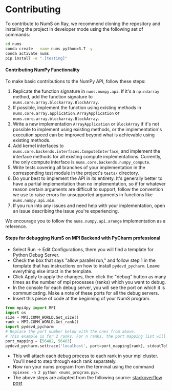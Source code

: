 # Contributing
To contribute to NumS on Ray, 
we recommend cloning the repository and installing the project in developer mode 
using the following set of commands:

```sh
cd nums
conda create --name nums python=3.7 -y
conda activate nums
pip install -e ".[testing]"
```

#### Contributing NumPy Functionality

To make basic contributions to the NumPy API, follow these steps:

1. Replicate the function signature in `nums.numpy.api`. If it's a `np.ndarray` method,
add the function signature to `nums.core.array.blockarray.BlockArray`.
2. If possible,  implement the function using existing methods 
in `nums.core.array.application.ArrayApplication` 
or `nums.core.array.blockarray.BlockArray`.
3. Write a new implementation `ArrayApplication` or `BlockArray` 
if it's not possible to implement using existing methods, 
or the implementation's execution speed can be 
improved beyond what is achievable using existing methods.
4. Add kernel interfaces to `nums.core.backends.interfaces.ComputeInterface`, and implement
the interface methods for all existing compute implementations.
Currently, the only compute interface is `nums.core.backends.numpy_compute`.
5. Write tests covering all branches of your implementation in the corresponding test module
in the project's `tests/` directory.
6. Do your best to implement the API in its entirety. It's generally better to have a partial
implementation than no implementation, so if for whatever reason certain arguments
are difficult to support, follow the convention we use to raise errors for unsupported
arguments in functions like `nums.numpy.api.min`.
7. If you run into any issues and need help with your implementation, open an issue describing
the issue you're experiencing.

We encourage you to follow the `nums.numpy.api.arange` implementation as a reference.

#### Steps for debugging NumS on MPI Backend with PyCharm professional
* Select Run -> Edit Configurations, there you will find a template for Python Debug Server.
* Check the box that says "allow parallel run," and follow step 1 in the template that has
  instructions on how to install `pydevd_pycharm`. Leave everything else intact in the template.
* Click Apply to apply the changes, then click the "debug" button as many times as the 
  number of mpi processes (ranks) which you want to debug.
* In the console for each debug server, you will see the port on which it is communicating.
  Make a note of these ports for all the debug servers.
* Insert this piece of code at the beginning of your NumS program. 
```python
from mpi4py import MPI
import os
size = MPI.COMM_WORLD.Get_size()
rank = MPI.COMM_WORLD.Get_rank()
import pydevd_pycharm
# Replace the port number below with the ones from above. 
# This example is for 2 ranks. For n ranks, the port mapping list will have n port numbers.
port_mapping = [56482, 56483]
pydevd_pycharm.settrace('localhost', port=port_mapping[rank], stdoutToServer=True, stderrToServer=True)
```
* This will attach each debug process to each rank in your mpi cluster. You'll need to step through each rank separately.
* Now run your nums program from the terminal using the command `mpiexec -n 2 python <nums_program.py>`.
* The above steps are adapted from the following source: [stackoverflow post](https://stackoverflow.com/questions/57519129/how-to-run-python-script-with-mpi4py-using-mpiexec-from-within-pycharm)

